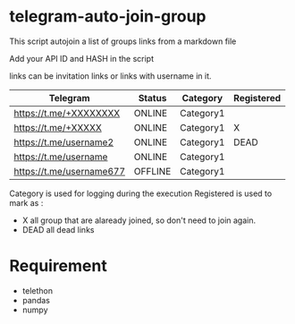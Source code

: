 # telegram-auto-join-group
This script autojoin a list of groups links from a markdown file

Add your API ID and HASH in the script

links can be invitation links or links with username in it.

|Telegram|Status|Category|Registered |
| ------ | ------ | ------ | ------ |
|https://t.me/+XXXXXXXX|ONLINE|Category1|
|https://t.me/+XXXXX|ONLINE|Category1|X|
|https://t.me/username2|ONLINE|Category1|DEAD|
|https://t.me/username|ONLINE|Category1|
|https://t.me/username677|OFFLINE|Category1|

Category is used for logging during the execution
Registered is used to mark as :
- X all group that are alaready joined, so don't need to join again.
- DEAD all dead links

# Requirement

- telethon
- pandas
- numpy
